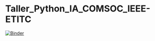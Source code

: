 # Taller_Python_IA_COMSOC_IEEE-ETITC
[![Binder](https://mybinder.org/badge_logo.svg)](https://mybinder.org/v2/gh/davalerova/Taller_Python_IA_COMSOC_IEEE-ETITC.git/master?filepath=Sintaxis%20b%C3%A1sica.ipynb)
